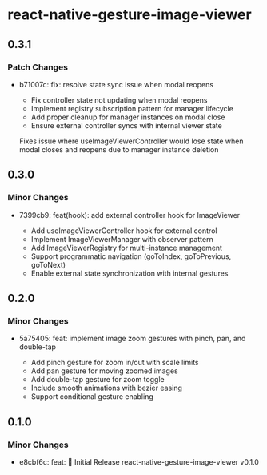 # react-native-gesture-image-viewer

## 0.3.1

### Patch Changes

- b71007c: fix: resolve state sync issue when modal reopens

  - Fix controller state not updating when modal reopens
  - Implement registry subscription pattern for manager lifecycle
  - Add proper cleanup for manager instances on modal close
  - Ensure external controller syncs with internal viewer state

  Fixes issue where useImageViewerController would lose state when modal closes and reopens due to manager instance deletion

## 0.3.0

### Minor Changes

- 7399cb9: feat(hook): add external controller hook for ImageViewer

  - Add useImageViewerController hook for external control
  - Implement ImageViewerManager with observer pattern
  - Add ImageViewerRegistry for multi-instance management
  - Support programmatic navigation (goToIndex, goToPrevious, goToNext)
  - Enable external state synchronization with internal gestures

## 0.2.0

### Minor Changes

- 5a75405: feat: implement image zoom gestures with pinch, pan, and double-tap

  - Add pinch gesture for zoom in/out with scale limits
  - Add pan gesture for moving zoomed images
  - Add double-tap gesture for zoom toggle
  - Include smooth animations with bezier easing
  - Support conditional gesture enabling

## 0.1.0

### Minor Changes

- e8cbf6c: feat: 🎉 Initial Release react-native-gesture-image-viewer v0.1.0
